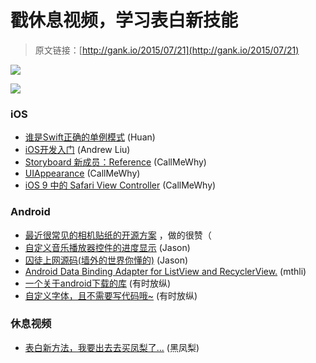 # 戳休息视频，学习表白新技能

> 原文链接：[http://gank.io/2015/07/21](http://gank.io/2015/07/21)

![](http://ww1.sinaimg.cn/large/7a8aed7bgw1eua4mbsim0j20hs0qojuh.jpg)

![](http://ww4.sinaimg.cn/large/610dc034gw1eua99vvra8j20c408baah.jpg)

### iOS

* [谁是Swift正确的单例模式](http://krakendev.io/blog/the) (Huan)
* [iOS开发入门](http://linianjian.cn/ios/2015/07/19/ios) (Andrew Liu)
* [Storyboard 新成员：Reference](http://useyourloaf.com/blog/2015/07/20/refactoring) (CallMeWhy)
* [UIAppearance](http://southpeak.github.io/blog/2015/07/20/uiapearance/) (CallMeWhy)
* [iOS 9 中的 Safari View Controller](https://library.launchkit.io/how) (CallMeWhy)

### Android

* [最近很常见的相机贴纸的开源方案](https://github.com/Skykai521/StickerCamera) ，做的很赞（
* [自定义音乐播放器控件的进度显示](https://github.com/iammert/MusicPlayerView) (Jason)
* [囚徒上网源码(墙外的世界你懂的)](https://github.com/andforce/SmartZPN) (Jason)
* [Android Data Binding Adapter for ListView and RecyclerView.](https://github.com/evant/binding) (mthli)
* [一个关于android下载的库](https://github.com/majidgolshadi/Android) (有时放纵)
* [自定义字体，且不需要写代码哦~](https://github.com/Pixplicity/letterpress) (有时放纵)

### 休息视频

* [表白新方法，我要出去去买凤梨了...](http://video.weibo.com/show?fid=1034) (黑凤梨)

